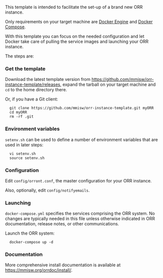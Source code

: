 This template is intended to facilitate the set-up of a brand new ORR instance.

Only requirements on your target machine are 
[Docker Engine](https://docs.docker.com/engine/installation/)
and [Docker Compose](https://docs.docker.com/compose/install/).

With this template you can focus on the needed configuration 
and let Docker take care of pulling the service images 
and launching your ORR instance.

The steps are:

### Get the template

Download the latest template version from 
https://github.com/mmisw/orr-instance-template/releases,
expand the tarball on your target machine 
and `cd` to the home directory there.

Or, if you have a Git client:

      git clone https://github.com/mmisw/orr-instance-template.git myORR
      cd myORR
      rm -rf .git
      
### Environment variables     
            
`setenv.sh` can be used to define a number of environment variables 
that are used in later steps:
  
      vi setenv.sh
      source setenv.sh
  
### Configuration     
     
Edit `config/orront.conf`, the master configuration for your ORR instance.
  
Also, optionally, edit `config/notifyemails`.
 
### Launching

`docker-compose.yml` specifies the services comprising the ORR system.
No changes are typically needed in this file unless otherwise
indicated in ORR documentation, release notes, or other communications. 

Launch the ORR system:

      docker-compose up -d

### Documentation

More comprehensive install documentation is available at 
https://mmisw.org/orrdoc/install/.
